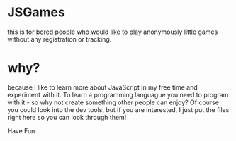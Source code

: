 # JSGames

this is for bored people who would like to play anonymously little games without any registration or tracking.

# why?

because I like to learn more about JavaScript in my free time and experiment with it. To learn a programming languague you need to program with it - so why not create something other people can enjoy? Of course you could look into the dev tools, but if you are interested, I just put the files right here so you can look through them!

Have Fun
